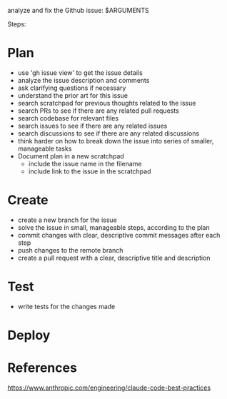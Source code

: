 analyze and fix the Github issue: $ARGUMENTS

Steps:

# Plan
- use 'gh issue view' to get the issue details
- analyze the issue description and comments
- ask clarifying questions if necessary
- understand the prior art for this issue
 - search scratchpad for previous thoughts related to the issue
 - search PRs to see if there are any related pull requests
 - search codebase for relevant files
 - search issues to see if there are any related issues
 - search discussions to see if there are any related discussions
- think harder on how to break down the issue into series of smaller, manageable tasks
- Document plan in a new scratchpad
  - include the issue name in the filename
  - include link to the issue in the scratchpad

# Create
- create a new branch for the issue
- solve the issue in small, manageable steps, according to the plan
- commit changes with clear, descriptive commit messages after each step
- push changes to the remote branch
- create a pull request with a clear, descriptive title and description


# Test

- write tests for the changes made


# Deploy


# References

https://www.anthropic.com/engineering/claude-code-best-practices
